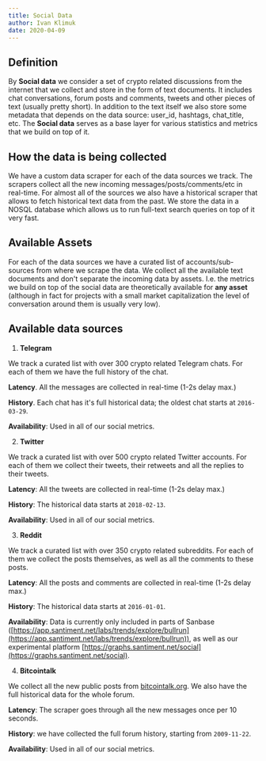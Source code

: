 ```yaml
---
title: Social Data
author: Ivan Klimuk
date: 2020-04-09
---
```


## Definition

By **Social data** we consider a set of crypto related discussions from the
internet that we collect and store in the form of text documents. It includes
chat conversations, forum posts and comments, tweets and other pieces of text
(usually pretty short). In addition to the text itself we also store some
metadata that depends on the data source: user_id, hashtags, chat_title, etc.
The **Social data** serves as a base layer for various statistics and metrics
that we build on top of it.

## How the data is being collected

We have a custom data scraper for each of the data sources we track. The
scrapers collect all the new incoming messages/posts/comments/etc in real-time.
For almost all of the sources we also have a historical scraper that allows to
fetch historical text data from the past. We store the data in a NOSQL database
which allows us to run full-text search queries on top of it very fast.

## Available Assets

For each of the data sources we have a curated list of accounts/sub-sources from
where we scrape the data. We collect all the available text documents and don't
separate the incoming data by assets. I.e. the metrics we build on top of the
social data are theoretically available for **any asset** (although in fact for
projects with a small market capitalization the level of conversation around
them is usually very low).

## Available data sources

1. **Telegram**

We track a curated list with over 300 crypto related Telegram chats. For each
of them we have the full history of the chat.

**Latency**. All the messages are collected in real-time (1-2s delay max.)

**History**. Each chat has it's full historical data; the oldest chat starts
at `2016-03-29`.

**Availability**: Used in all of our social metrics.

2. **Twitter**

We track a curated list with over 500 crypto related Twitter accounts. For
each of them we collect their tweets, their retweets and all the replies to
their tweets.

**Latency**: All the tweets are collected in real-time (1-2s delay max.)

**History**: The historical data starts at `2018-02-13`.

**Availability**: Used in all of our social metrics.

3. **Reddit**

We track a curated list with over 350 crypto related subreddits. For each of
them we collect the posts themselves, as well as all the comments to these
posts.

**Latency**: All the posts and comments are collected in real-time (1-2s delay
max.)

**History**: The historical data starts at `2016-01-01`.

**Availability**: Data is currently only included in parts of Sanbase
([https://app.santiment.net/labs/trends/explore/bullrun](https://app.santiment.net/labs/trends/explore/bullrun)), as well as our experimental platform
[https://graphs.santiment.net/social](https://graphs.santiment.net/social).

4. **Bitcointalk**

We collect all the new public posts from
[bitcointalk.org](https://bitcointalk.org). We also have the full historical
data for the whole forum.

**Latency**: The scraper goes through all the new messages once per 10
seconds.

**History**: we have collected the full forum history, starting from
`2009-11-22`.

**Availability**: Used in all of our social metrics.
